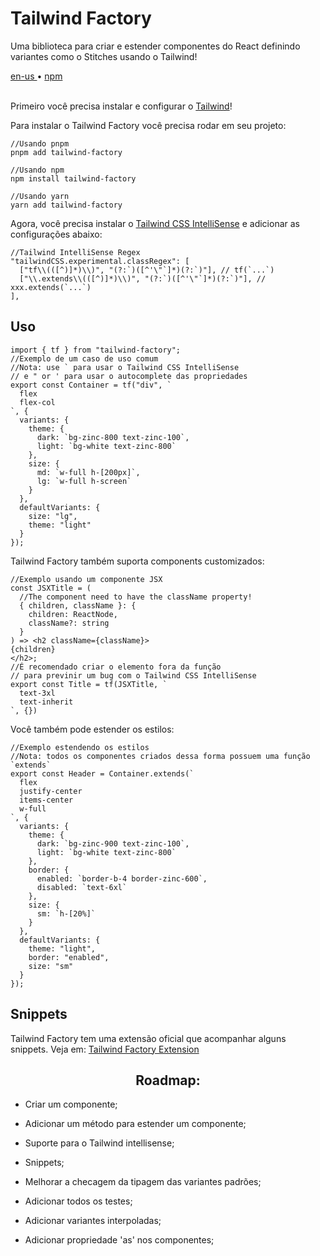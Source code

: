 <div valing="top">
  <h1>Tailwind <span>Factory</span></h1>
  <p>Uma biblioteca para criar e estender componentes do React definindo variantes como o Stitches usando o Tailwind!</p>
  <nav>
    <div id="repository-buttons"/>
    <a class="navigation-link disabled" href="https://github.com/L-Marcel/l-marcel/blob/main/README.en-US.md" target="__blank__">
      en-us
    </a>
    <span class="disabled">•</span>
    <a class="navigation-link" href="https://www.npmjs.com/package/tailwind-factory" target="__blank__">
      npm
    </a>
  </nav>
</div>

<br/>

<p>Primeiro você precisa instalar e configurar o <a href="https://tailwindcss.com/docs/installation/" target="__blank__">
Tailwind</a>!</p>

<p>Para instalar o Tailwind Factory você precisa rodar em seu projeto:</p>

<pre><code>//Usando pnpm
pnpm add tailwind-factory

//Usando npm
npm install tailwind-factory

//Usando yarn
yarn add tailwind-factory
</code></pre>

<p>Agora, você precisa instalar o <a href="https://marketplace.visualstudio.com/items?itemName=bradlc.vscode-tailwindcss/" target="__blank__">
Tailwind CSS IntelliSense</a> e adicionar as configurações abaixo:</p>

<pre lang="tsx"><code lang="tsx">//Tailwind IntelliSense Regex
"tailwindCSS.experimental.classRegex": [
  ["tf\\(([^)]*)\\)", "(?:`)([^'\"`]*)(?:`)"], // tf(`...`)
  ["\\.extends\\(([^)]*)\\)", "(?:`)([^'\"`]*)(?:`)"], // xxx.extends(`...`)
],</code></pre>

<h2>Uso</h2>
<pre lang="tsx"><code lang="tsx">import { tf } from "tailwind-factory";
//Exemplo de um caso de uso comum
//Nota: use ` para usar o Tailwind CSS IntelliSense
// e " or ' para usar o autocomplete das propriedades
export const Container = tf("div", `
  flex
  flex-col
`, {
  variants: {
    theme: {
      dark: `bg-zinc-800 text-zinc-100`,
      light: `bg-white text-zinc-800`
    },
    size: {
      md: `w-full h-[200px]`,
      lg: `w-full h-screen`
    }
  },
  defaultVariants: {
    size: "lg",
    theme: "light"
  }
});</code></pre>

<p>Tailwind Factory também suporta components customizados:</p>
<pre lang="tsx"><code lang="tsx">//Exemplo usando um componente JSX
const JSXTitle = (
  //The component need to have the className property!
  { children, className }: { 
    children: ReactNode, 
    className?: string 
  }
) => &lt;h2 className={className}>
{children}
&lt;/h2>;
//É recomendado criar o elemento fora da função
// para previnir um bug com o Tailwind CSS IntelliSense
export const Title = tf(JSXTitle, `
  text-3xl
  text-inherit
`, {})</code></pre>

<p>Você também pode estender os estilos:</p>
<pre lang="tsx"><code lang="tsx">//Exemplo estendendo os estilos
//Nota: todos os componentes criados dessa forma possuem uma função `extends`
export const Header = Container.extends(`
  flex
  justify-center
  items-center
  w-full
`, {
  variants: {
    theme: {
      dark: `bg-zinc-900 text-zinc-100`,
      light: `bg-white text-zinc-800`
    },
    border: {
      enabled: `border-b-4 border-zinc-600`,
      disabled: `text-6xl`
    },
    size: {
      sm: `h-[20%]`
    }
  },
  defaultVariants: {
    theme: "light",
    border: "enabled",
    size: "sm"
  }
});</code></pre>

<h2>Snippets</h2>
<p>Tailwind Factory tem uma extensão oficial que acompanhar alguns snippets. Veja em: <a href="https://marketplace.visualstudio.com/items?itemName=l-marcel.tailwind-factory" target="__blank__">
Tailwind Factory Extension</a></p>

<div id="grid">
  <div id="grid-item">
    <h2 align="center">Roadmap:</h2>
    <ul>
      <li id="checked"><p>Criar um componente;</p></li>
      <li id="checked"><p>Adicionar um método para estender um componente;</p></li>
      <li id="checked"><p>Suporte para o Tailwind intellisense;</p></li>
      <li id="unchecked"><p>Snippets;</p></li>
      <li id="unchecked"><p>Melhorar a checagem da tipagem das variantes padrões;</p></li>
      <li id="unchecked"><p>Adicionar todos os testes;</p></li>
      <li id="unchecked"><p>Adicionar variantes interpoladas;</p></li>
      <li id="unchecked"><p>Adicionar propriedade 'as' nos componentes;</p></li>
    </ul>
  </div>
</div>